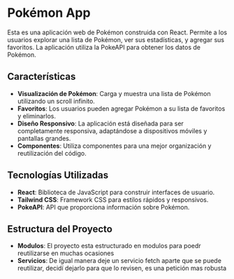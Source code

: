 # Pokémon App

Esta es una aplicación web de Pokémon construida con React. Permite a los usuarios explorar una lista de Pokémon, ver sus estadísticas, y agregar sus favoritos. La aplicación utiliza la PokeAPI para obtener los datos de Pokémon.

## Características

- **Visualización de Pokémon**: Carga y muestra una lista de Pokémon utilizando un scroll infinito.
- **Favoritos**: Los usuarios pueden agregar Pokémon a su lista de favoritos y eliminarlos.
- **Diseño Responsivo**: La aplicación está diseñada para ser completamente responsiva, adaptándose a dispositivos móviles y pantallas grandes.
- **Componentes**: Utiliza componentes para una mejor organización y reutilización del código.

## Tecnologías Utilizadas

- **React**: Biblioteca de JavaScript para construir interfaces de usuario.
- **Tailwind CSS**: Framework CSS para estilos rápidos y responsivos.
- **PokeAPI**: API que proporciona información sobre Pokémon.

## Estructura del Proyecto
- **Modulos**: El proyecto esta estructurado en modulos para poedr reutilizarse en muchas ocasiones
- **Servicios**: De igual manera deje un servicio fetch aparte que se puede reutilizar, decidí dejarlo para que lo revisen, es una petición mas robusta

